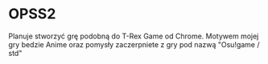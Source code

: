 # OPSS2

Planuje stworzyć grę podobną do T-Rex Game od Chrome. Motywem mojej gry bedzie Anime oraz pomysły zaczerpniete z gry pod nazwą "Osu!game / std"
